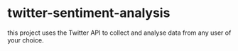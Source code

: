 # twitter-sentiment-analysis
this project uses the Twitter API to collect and analyse data from any user of your choice.
